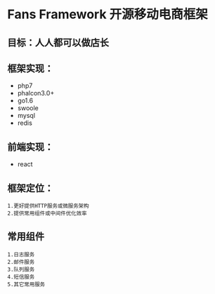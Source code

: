Fans Framework 开源移动电商框架
========

## 目标：人人都可以做店长

## 框架实现：
   * php7
   * phalcon3.0+
   * go1.6
   * swoole
   * mysql
   * redis
   
## 前端实现：
   * react

## 框架定位：
    1.更好提供HTTP服务或微服务架构
    2.提供常用组件或中间件优化效率
    
## 常用组件
    1.日志服务
    2.邮件服务
    3.队列服务
    4.短信服务
    5.其它常用服务

  
